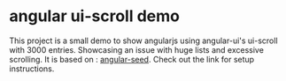 # angular ui-scroll demo

This project is a small demo to show angularjs using angular-ui's ui-scroll with 3000 entries. Showcasing an issue with huge lists and excessive scrolling.
It is based on : [angular-seed](https://github.com/angular/angular-seed). Check out the link for setup instructions.
